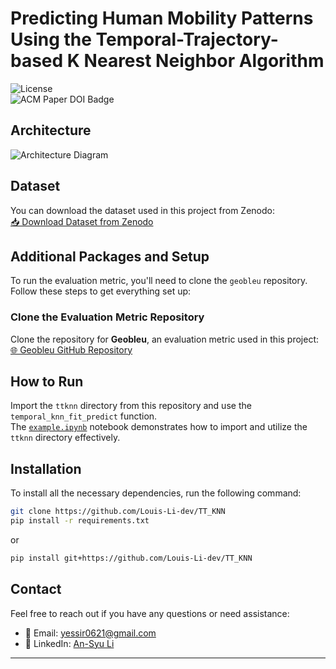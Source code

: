 
# Predicting Human Mobility Patterns Using the Temporal-Trajectory-based K Nearest Neighbor Algorithm

![License](https://img.shields.io/badge/License-MIT-green.svg)  
![ACM Paper DOI Badge](https://img.shields.io/badge/ACM%20Paper-DOI%3A%2010.1145%2F3681771.3699913-blue)

## Architecture

![Architecture Diagram](https://github.com/user-attachments/assets/d2261ac1-1739-410b-b500-c2ed82ede9fa)

## Dataset

You can download the dataset used in this project from Zenodo:  
[📥 Download Dataset from Zenodo](https://zenodo.org/records/13237029)

## Additional Packages and Setup

To run the evaluation metric, you'll need to clone the `geobleu` repository. Follow these steps to get everything set up:

### Clone the Evaluation Metric Repository

Clone the repository for **Geobleu**, an evaluation metric used in this project:  
[🌐 Geobleu GitHub Repository](https://github.com/yahoojapan/geobleu)

## How to Run

Import the `ttknn` directory from this repository and use the `temporal_knn_fit_predict` function.  
The [`example.ipynb`](https://github.com/Louis-Li-dev/TT_KNN/blob/main/tests/example.ipynb) notebook demonstrates how to import and utilize the `ttknn` directory effectively.

## Installation

To install all the necessary dependencies, run the following command:

```bash
git clone https://github.com/Louis-Li-dev/TT_KNN
pip install -r requirements.txt
```

or

```bash
pip install git+https://github.com/Louis-Li-dev/TT_KNN
```

## Contact

Feel free to reach out if you have any questions or need assistance:

- 📧 Email: yessir0621@gmail.com
- 🔗 LinkedIn: [An-Syu Li](https://www.linkedin.com/in/an-syu-li-10897a273/)

---
